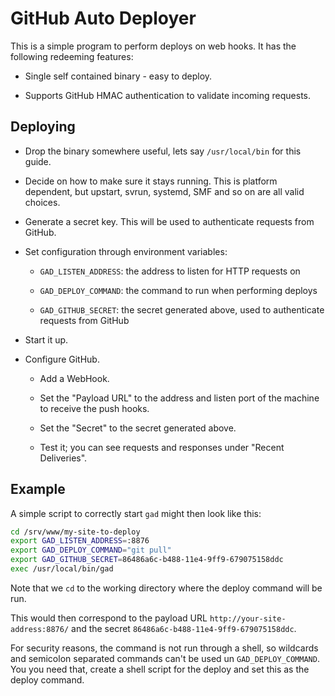 GitHub Auto Deployer
====================

This is a simple program to perform deploys on web hooks. It has the
following redeeming features:

 - Single self contained binary - easy to deploy.

 - Supports GitHub HMAC authentication to validate incoming requests.

Deploying
---------

 - Drop the binary somewhere useful, lets say `/usr/local/bin` for this
   guide.

 - Decide on how to make sure it stays running. This is platform
   dependent, but upstart, svrun, systemd, SMF and so on are all valid
   choices.

 - Generate a secret key. This will be used to authenticate requests
   from GitHub.

 - Set configuration through environment variables:

   - `GAD_LISTEN_ADDRESS`: the address to listen for HTTP requests on

   - `GAD_DEPLOY_COMMAND`: the command to run when performing deploys

   - `GAD_GITHUB_SECRET`: the secret generated above, used to authenticate
     requests from GitHub

 - Start it up.

 - Configure GitHub.

   - Add a WebHook.

   - Set the "Payload URL" to the address and listen port of the machine
     to receive the push hooks.

   - Set the "Secret" to the secret generated above.

   - Test it; you can see requests and responses under "Recent
     Deliveries".

Example
-------

A simple script to correctly start `gad` might then look like this:

```sh
cd /srv/www/my-site-to-deploy
export GAD_LISTEN_ADDRESS=:8876
export GAD_DEPLOY_COMMAND="git pull"
export GAD_GITHUB_SECRET=86486a6c-b488-11e4-9ff9-679075158ddc
exec /usr/local/bin/gad
```

Note that we `cd` to the working directory where the deploy command will
be run.

This would then correspond to the payload URL
`http://your-site-address:8876/` and the secret
`86486a6c-b488-11e4-9ff9-679075158ddc`.

For security reasons, the command is not run through a shell, so
wildcards and semicolon separated commands can't be used un
`GAD_DEPLOY_COMMAND`. You you need that, create a shell script for the
deploy and set this as the deploy command.
